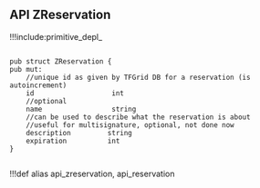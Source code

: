 ## API ZReservation

!!!include:primitive_depl_

```golang

pub struct ZReservation {
pub mut:
    //unique id as given by TFGrid DB for a reservation (is autoincrement)
    id                   int  
    //optional
	name				 string
    //can be used to describe what the reservation is about
    //useful for multisignature, optional, not done now
	description         string
    expiration          int
}


```

!!!def alias api_zreservation, api_reservation